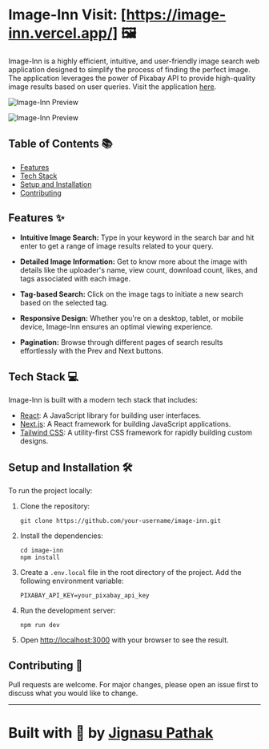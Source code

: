 # Image-Inn Visit: [https://image-inn.vercel.app/] 🖼️

Image-Inn is a highly efficient, intuitive, and user-friendly image search web application designed to simplify the process of finding the perfect image. The application leverages the power of Pixabay API to provide high-quality image results based on user queries. Visit the application [here](https://image-inn.vercel.app/).

![Image-Inn Preview](./public/ss1.png)

![Image-Inn Preview](./public/ss2.png)

## Table of Contents 📚

- [Features](#features)
- [Tech Stack](#tech-stack)
- [Setup and Installation](#setup-and-installation)
- [Contributing](#contributing)

## Features ✨

- **Intuitive Image Search:** Type in your keyword in the search bar and hit enter to get a range of image results related to your query.
  
- **Detailed Image Information:** Get to know more about the image with details like the uploader's name, view count, download count, likes, and tags associated with each image.

- **Tag-based Search:** Click on the image tags to initiate a new search based on the selected tag.

- **Responsive Design:** Whether you're on a desktop, tablet, or mobile device, Image-Inn ensures an optimal viewing experience.

- **Pagination:** Browse through different pages of search results effortlessly with the Prev and Next buttons.

## Tech Stack 💻

Image-Inn is built with a modern tech stack that includes:

- [React](https://reactjs.org/): A JavaScript library for building user interfaces.
- [Next.js](https://nextjs.org/): A React framework for building JavaScript applications.
- [Tailwind CSS](https://tailwindcss.com/): A utility-first CSS framework for rapidly building custom designs.

## Setup and Installation 🛠️

To run the project locally:

1. Clone the repository:
    ```
    git clone https://github.com/your-username/image-inn.git
    ```
2. Install the dependencies:
    ```
    cd image-inn
    npm install
    ```
3. Create a `.env.local` file in the root directory of the project. Add the following environment variable:
    ```
    PIXABAY_API_KEY=your_pixabay_api_key
    ```
4. Run the development server:
    ```
    npm run dev
    ```
5. Open [http://localhost:3000](http://localhost:3000) with your browser to see the result.

## Contributing 🤝

Pull requests are welcome. For major changes, please open an issue first to discuss what you would like to change.

---

# Built with 💜 by [Jignasu Pathak](https://github.com/Mister-JP)
